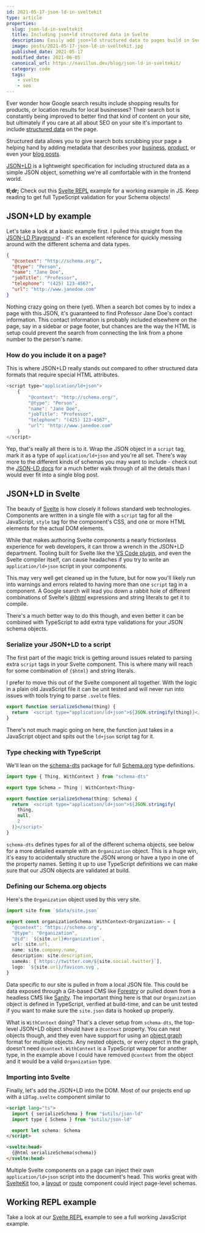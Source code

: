 ```yaml
---
id: 2021-05-17-json-ld-in-sveltekit
type: article
properties:
  slug: json-ld-in-sveltekit
  title: Including json+ld structured data in Svelte
  description: Easily add json+ld structured data to pages build in Svelte, with TypeScript type checking!
  image: posts/2021-05-17-json-ld-in-sveltekit.jpg
  published_date: 2021-05-17
  modified_date: 2021-06-05
  canonical_url: https://navillus.dev/blog/json-ld-in-sveltekit/
  category: code
  tags:
    - svelte
    - seo
---
```


Ever wonder how Google search results include shopping results for products, or location results for local businesses? Their search bot is constantly being improved to better find that kind of content on your site, but ultimately if you care at all about SEO on your site it's important to include [structured data](https://schema.org/) on the page.

Structured data allows you to give search bots scrubbing your page a helping hand by adding metadata that describes your [business](https://schema.org/Organization), [product](https://schema.org/Product), or even your [blog posts](https://schema.org/BlogPosting).

[JSON+LD](https://json-ld.org/) is a lightweight specification for including structured data as a simple JSON object, something we're all comfortable with in the frontend world.

**tl;dr;** Check out this [Svelte REPL](https://svelte.dev/repl/3382db29fc864d60b0a4ca47b3707a95?version=3.38.2) example for a working example in JS. Keep reading to get full TypeScript validation for your Schema objects!

## JSON+LD by example

Let's take a look at a basic example first. I pulled this straight from the [JSON-LD Playground](https://json-ld.org/playground/) - it's an excellent reference for quickly messing around with the different schema and data types.

```json
{
  "@context": "http://schema.org/",
  "@type": "Person",
  "name": "Jane Doe",
  "jobTitle": "Professor",
  "telephone": "(425) 123-4567",
  "url": "http://www.janedoe.com"
}
```

Nothing crazy going on there (yet). When a search bot comes by to index a page with this JSON, it's guaranteed to find Professor Jane Doe's contact information. This contact information is probably included elsewhere on the page, say in a sidebar or page footer, but chances are the way the HTML is setup could prevent the search from connecting the link from a phone number to the person's name.

### How do you include it on a page?

This is where JSON+LD really stands out compared to other structured data formats that require special HTML attributes.

```js
<script type="application/ld+json">
	{
		"@context": "http://schema.org/",
		"@type": "Person",
		"name": "Jane Doe",
		"jobTitle": "Professor",
		"telephone": "(425) 123-4567",
		"url": "http://www.janedoe.com"
	}
</script>
```

Yep, that's really all there is to it. Wrap the JSON object in a `script` tag, mark it as a type of `application/ld+json` and you're all set. There's way more to the different kinds of schemas you may want to include - check out the [JSON-LD docs](https://json-ld.org/learn.html) for a much better walk through of all the details than I would ever fit into a single blog post.

## JSON+LD in Svelte

The beauty of [Svelte](https://svelte.dev) is how closely it follows standard web technologies. Components are written in a single file with a `script` tag for all the JavaScript, `style` tag for the component's CSS, and one or more HTML elements for the actual DOM elements.

While that makes authoring Svelte components a nearly frictionless experience for web developers, it can throw a wrench in the JSON+LD department. Tooling built for Svelte like the [VS Code plugin](https://marketplace.visualstudio.com/items?itemName=svelte.svelte-vscode), and even the Svelte compiler itself, can cause headaches if you try to write an `application/ld+json` script in your components.

This may very well get cleaned up in the future, but for now you'll likely run into warnings and errors related to having more than one `script` tag in a component. A Google search will lead you down a rabbit hole of different combinations of Svelte's [@html](https://svelte.dev/docs#html) expressions and string literals to get it to compile.

There's a much better way to do this though, and even better it can be combined with TypeScript to add extra type validations for your JSON schema objects.

### Serialize your JSON+LD to a script

The first part of the magic trick is getting around issues related to parsing extra `script` tags in your Svelte component. This is where many will reach for some combination of `{$html}` and string literals.

I prefer to move this out of the Svelte component all together. With the logic in a plain old JavaScript file it can be unit tested and will never run into issues with tools trying to parse `.svelte` files.

```js
export function serializeSchema(thing) {
  return `<script type="application/ld+json">${JSON.stringify(thing)}</script>`
}
```

There's not much magic going on here, the function just takes in a JavaScript object and spits out the `ld+json` script tag for it.

### Type checking with TypeScript

We'll lean on the [schema-dts](https://github.com/google/schema-dts) package for full [Schema.org](https://schema.org/) type definitions.

```ts
import type { Thing, WithContext } from "schema-dts"

export type Schema = Thing | WithContext<Thing>

export function serializeSchema(thing: Schema) {
  return `<script type="application/ld+json">${JSON.stringify(
    thing,
    null,
    2
  )}</script>`
}
```

`schema-dts` defines types for all of the different schema objects, see below for a more detailed example with an `Organization` object. This is a huge win, it's easy to accidentally structure the JSON wrong or have a typo in one of the property names. Setting it up to use TypeScript definitions we can make sure that our JSON objects are validated at build.

### Defining our Schema.org objects

Here's the `Organization` object used by this very site.

```ts
import site from `$data/site.json`

export const organizationSchema: WithContext<Organization> = {
  "@context": "https://schema.org",
  "@type": "Organization",
  "@id": `${site.url}#organization`,
  url: site.url,
  name: site.company.name,
  description: site.description,
  sameAs: [`https://twitter.com/${site.social.twitter}`],
  logo: `${site.url}/favicon.svg`,
}
```

Data specific to our site is pulled in from a local JSON file. This could be data exposed through a Git-based CMS like [Forestry](https://forestry.io) or pulled down from a headless CMS like [Sanity](https://sanity.io). The important thing here is that our `Organization` object is defined in TypeScript, verified at build-time, and can be unit tested if you want to make sure the `site.json` data is hooked up properly.

What is `WithContext` doing? That's a clever setup from `schema-dts`, the top-level JSON+LD object should have a `@context` property. You can nest objects though, and they even have support for using an [object graph](https://json-ld.org/spec/latest/json-ld/#dfn-graph-objects) format for multiple objects. Any nested objects, or every object in the graph, doesn't need `@context`. `WithContext` is a TypeScript wrapper for another type, in the example above I could have removed `@context` from the object and it would be a valid `Organization` type.

### Importing into Svelte

Finally, let's add the JSON+LD into the DOM. Most of our projects end up with a `LDTag.svelte` component similar to

```html
<script lang="ts">
  import { serializeSchema } from "$utils/json-ld"
  import type { Schema } from "$utils/json-ld"

  export let schema: Schema
</script>

<svelte:head>
  {@html serializeSchema(schema)}
</svelte:head>
```

Multiple Svelte components on a page can inject their own `application/ld+json` script into the document's head. This works great with [SvelteKit](https://kit.svelte.dev) too, a [layout](https://kit.svelte.dev/docs#layouts) or [route](https://kit.svelte.dev/docs#routing-pages) component could inject page-level schemas.

## Working REPL example

Take a look at our [Svelte REPL](https://svelte.dev/repl/3382db29fc864d60b0a4ca47b3707a95?version=3.38.2) example to see a full working JavaScript example.
